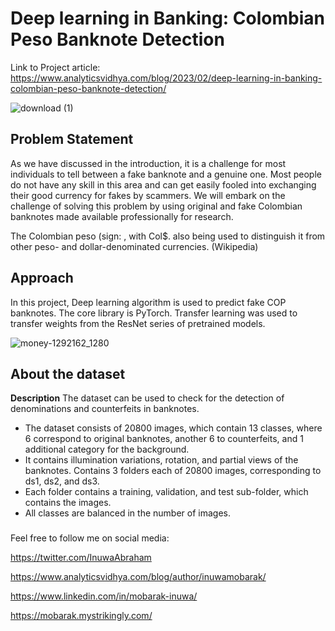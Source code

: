 # Deep learning in Banking: Colombian Peso Banknote Detection

Link to Project article: https://www.analyticsvidhya.com/blog/2023/02/deep-learning-in-banking-colombian-peso-banknote-detection/

![download (1)](https://user-images.githubusercontent.com/65142149/219489043-ce2eb464-ee4e-443a-9e9a-a164097773a7.png)

## Problem Statement
As we have discussed in the introduction, it is a challenge for most individuals to tell between a fake banknote and a genuine one. Most people do not have any skill in this area and can get easily fooled into exchanging their good currency for fakes by scammers. We will embark on the challenge of solving this problem by using original and fake Colombian banknotes made available professionally for research.

The Colombian peso (sign: , with Col$. also being used to distinguish it from other peso- and dollar-denominated currencies. (Wikipedia)

## Approach
In this project, Deep learning algorithm is used to predict fake COP banknotes. The core library is PyTorch. Transfer learning was used to transfer weights from the ResNet series of pretrained models.

![money-1292162_1280](https://user-images.githubusercontent.com/65142149/219488704-f873733c-46c9-4a4b-8b76-759c93f646d8.jpg)

## About the dataset
**Description**
The dataset can be used to check for the detection of denominations and counterfeits in banknotes.
* The dataset consists of 20800 images, which contain 13 classes, where 6 correspond to original banknotes, another 6 to counterfeits, and 1 additional category for the background.
* It contains illumination variations, rotation, and partial views of the banknotes. Contains 3 folders each of 20800 images, corresponding to ds1, ds2, and ds3.
* Each folder contains a training, validation, and test sub-folder, which contains the images.
* All classes are balanced in the number of images.

### 
Feel free to follow me on social media:

https://twitter.com/InuwaAbraham

https://www.analyticsvidhya.com/blog/author/inuwamobarak/

https://www.linkedin.com/in/mobarak-inuwa/

https://mobarak.mystrikingly.com/
